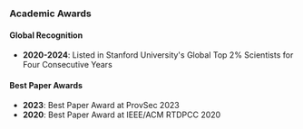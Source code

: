 ### Academic Awards

#### Global Recognition
- **2020-2024**: Listed in Stanford University's Global Top 2% Scientists for Four Consecutive Years

#### Best Paper Awards
- **2023**: Best Paper Award at ProvSec 2023
- **2020**: Best Paper Award at IEEE/ACM RTDPCC 2020